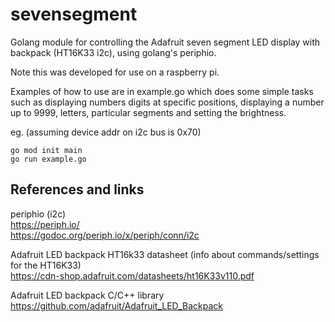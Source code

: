 # sevensegment
Golang module for controlling the Adafruit seven segment LED display with backpack (HT16K33 i2c), using golang's periphio.

Note this was developed for use on a raspberry pi.

Examples of how to use are in example.go which does some simple tasks such as displaying numbers digits at specific positions, displaying a number up to 9999, letters, particular segments and setting the brightness.

eg. (assuming device addr on i2c bus is 0x70)
```
go mod init main
go run example.go
```

## References and links
periphio (i2c)  
https://periph.io/  
https://godoc.org/periph.io/x/periph/conn/i2c

Adafruit LED backpack HT16k33 datasheet (info about commands/settings for the HT16K33)  
https://cdn-shop.adafruit.com/datasheets/ht16K33v110.pdf

Adafruit LED backpack C/C++ library  
https://github.com/adafruit/Adafruit_LED_Backpack
